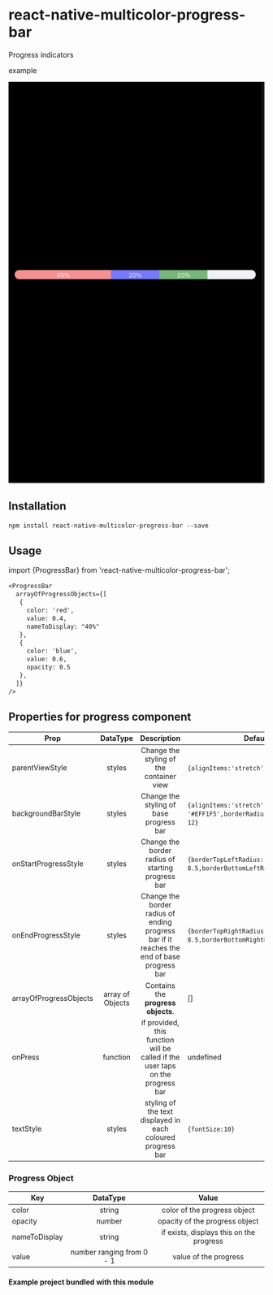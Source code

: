 # react-native-multicolor-progress-bar

Progress indicators

example

![SC Image](examples/images/SC.png)

## Installation

```
npm install react-native-multicolor-progress-bar --save
```

## Usage

import {ProgressBar} from 'react-native-multicolor-progress-bar';
```
<ProgressBar
  arrayOfProgressObjects={[
   {
     color: 'red',
     value: 0.4,
     nameToDisplay: "40%"
   },
   {
     color: 'blue',
     value: 0.6,
     opacity: 0.5
   },
  ]}
/>
```

## Properties for progress component

| Prop        | DataType | Description     | Default  |
| ------------- |:--------:|:----------------:| ---------- |
| parentViewStyle  | styles | Change the styling of the container view     |   `{alignItems:'stretch'}` |
| backgroundBarStyle | styles |  Change the styling of base progress bar    |    ```{alignItems:'stretch',backgroundColor: '#EFF1F5',borderRadius: 8.5,height: 12}``` |
| onStartProgressStyle | styles | Change the border radius of starting progress bar | `{borderTopLeftRadius: 8.5,borderBottomLeftRadius: 8.5}`|
| onEndProgressStyle | styles | Change the border radius of ending progress bar if it reaches the end of base progress bar | `{borderTopRightRadius: 8.5,borderBottomRightRadius: 8.5}`|
| arrayOfProgressObjects | array of Objects | Contains the **progress objects**.| [] |
| onPress | function | if provided, this function will be called if the user taps on the progress bar | undefined |
| textStyle | styles | styling of the text displayed in each coloured progress bar | `{fontSize:10}` |

### Progress Object
| Key        | DataType | Value |
| ---------- |:--------:|:--------:|
| color | string |color of the progress object |
| opacity | number | opacity of the progress object |
| nameToDisplay | string | if exists, displays this on the progress |
| value | number ranging from 0 - 1 | value of the progress |

#### Example project bundled with this module
